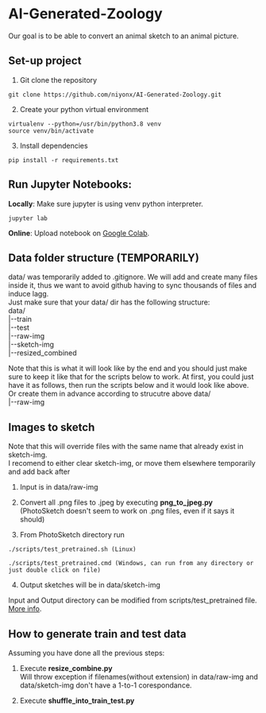# AI-Generated-Zoology

Our goal is to be able to convert an animal sketch to an animal picture.

## Set-up project

1. Git clone the repository

```
git clone https://github.com/niyonx/AI-Generated-Zoology.git
```

2. Create your python virtual environment

```
virtualenv --python=/usr/bin/python3.8 venv
source venv/bin/activate
```

3. Install dependencies

```
pip install -r requirements.txt
```

## Run Jupyter Notebooks:

**Locally**: Make sure jupyter is using venv python interpreter.

```
jupyter lab
```

**Online**: Upload notebook on [Google Colab](https://colab.research.google.com/notebooks/intro.ipynb#recent=true).


## Data folder structure (TEMPORARILY)
data/ was temporarily added to .gitignore. We will add and create many files inside it, thus we want to avoid github having to sync thousands of files and induce lagg.\
Just make sure that your data/ dir has the following structure:\
data/\
|--train\
|--test\
|--raw-img\
|--sketch-img\
|--resized_combined

Note that this is what it will look like by the end and you should just make sure to keep it like that for the scripts below to work.
At first, you could just have it as follows, then run the scripts below and it would look like above. Or create them in advance according to strucutre above
data/\
|--raw-img

## Images to sketch

Note that this will override files with the same name that already exist in sketch-img.\
I recomend to either clear sketch-img, or move them elsewhere temporarily and add back after

1. Input is in data/raw-img

2. Convert all .png files to .jpeg by executing **png_to_jpeg.py** (PhotoSketch doesn't seem to work on .png files, even if it says it should)

3. From PhotoSketch directory run

```
./scripts/test_pretrained.sh (Linux)
```
```
./scripts/test_pretrained.cmd (Windows, can run from any directory or just double click on file)
```


4. Output sketches will be in data/sketch-img

Input and Output directory can be modified from scripts/test_pretrained file. [More info](https://github.com/mtli/PhotoSketch).


## How to generate train and test data

Assuming you have done all the previous steps:

1. Execute **resize_combine.py**\
Will throw exception if filenames(without extension) in data/raw-img and data/sketch-img don't have a 1-to-1 corespondance.

2. Execute **shuffle_into_train_test.py**